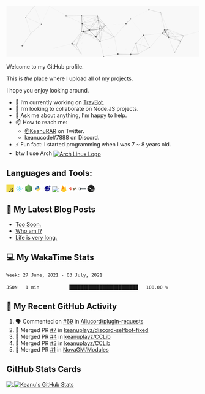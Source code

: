 [<img src="https://raw.githubusercontent.com/keanuplayz/keanuplayz/master/intro.gif" alt="👋 Hi there! I'm Keanu(Code)|https://keanucode.ml)" title="👋 Hi there! I'm Keanu(Code)|https://keanucode.ml)"/>](https://keanucode.ml/)

Welcome to my GitHub profile.

This is *the* place where I upload all of my projects.

I hope you enjoy looking around.

- 🔭 I’m currently working on [TravBot](https://github.com/keanuplayz/TravBot).
- 👯 I’m looking to collaborate on Node.JS projects.
- 💬 Ask me about anything, I'm happy to help.
- 📫 How to reach me: 
  - [@KeanuRAR](https://twitter.com/KeanuRAR) on Twitter.
  - keanucode#7888 on Discord.
- ⚡ Fun fact: I started programming when I was 7 ~ 8 years old.
- btw I use Arch [<img src="https://raw.githubusercontent.com/Raymo111/Raymo111/master/socials/arch.svg" height="30em" align="center" alt="Arch Linux Logo" title="Arch Linux Logo"/>](https://archlinux.org/)

## **Languages and Tools:**
<code><img height="20" src="https://raw.githubusercontent.com/github/explore/80688e429a7d4ef2fca1e82350fe8e3517d3494d/topics/javascript/javascript.png"></code>
<code><img height="20" src="https://raw.githubusercontent.com/github/explore/80688e429a7d4ef2fca1e82350fe8e3517d3494d/topics/react/react.png"></code>
<code><img height="20" src="https://raw.githubusercontent.com/github/explore/80688e429a7d4ef2fca1e82350fe8e3517d3494d/topics/nodejs/nodejs.png"></code>
<code><img height="20" src="https://raw.githubusercontent.com/github/explore/80688e429a7d4ef2fca1e82350fe8e3517d3494d/topics/python/python.png"></code>
<code><img height="20" src="https://raw.githubusercontent.com/github/explore/80688e429a7d4ef2fca1e82350fe8e3517d3494d/topics/lua/lua.png"></code>
<code><img height="20" src="https://cdn.freebiesupply.com/logos/thumbs/2x/java-logo.png"></code>
<code><img height="20" src="https://raw.githubusercontent.com/github/explore/80688e429a7d4ef2fca1e82350fe8e3517d3494d/topics/firebase/firebase.png"></code>
<code><img height="20" src="https://raw.githubusercontent.com/github/explore/80688e429a7d4ef2fca1e82350fe8e3517d3494d/topics/git/git.png"></code>
<code><img height="20" src="https://raw.githubusercontent.com/github/explore/80688e429a7d4ef2fca1e82350fe8e3517d3494d/topics/bash/bash.png"></code>
<code><img height="20" src="https://raw.githubusercontent.com/github/explore/80688e429a7d4ef2fca1e82350fe8e3517d3494d/topics/terminal/terminal.png"></code>

## 📕 My Latest Blog Posts
<!-- BLOG-POST-LIST:START -->
- [Too Soon.](https://keanucode.ml/posts/2021-01-26-toosoon/)
- [Who am I?](https://keanucode.ml/posts/2021-01-19-whoami/)
- [Life is very long.](https://keanucode.ml/posts/2021-01-10-life/)
<!-- BLOG-POST-LIST:END -->

## 💻 My WakaTime Stats
<!--START_SECTION:waka-->
```text
Week: 27 June, 2021 - 03 July, 2021

JSON   1 min           █████████████████████████   100.00 % 
```
<!--END_SECTION:waka-->

## 🔔 My Recent GitHub Activity
<!--START_SECTION:activity-->
1. 🗣 Commented on [#69](https://github.com/Aliucord/plugin-requests/issues/69) in [Aliucord/plugin-requests](https://github.com/Aliucord/plugin-requests)
2. 🎉 Merged PR [#7](https://github.com/keanuplayz/discord-selfbot-fixed/pull/7) in [keanuplayz/discord-selfbot-fixed](https://github.com/keanuplayz/discord-selfbot-fixed)
3. 🎉 Merged PR [#4](https://github.com/keanuplayz/CCLib/pull/4) in [keanuplayz/CCLib](https://github.com/keanuplayz/CCLib)
4. 🎉 Merged PR [#3](https://github.com/keanuplayz/CCLib/pull/3) in [keanuplayz/CCLib](https://github.com/keanuplayz/CCLib)
5. 🎉 Merged PR [#1](https://github.com/NovaGM/Modules/pull/1) in [NovaGM/Modules](https://github.com/NovaGM/Modules)
<!--END_SECTION:activity-->

## GitHub Stats Cards
<!-- [![keanuplayz's GitHub stats](https://github-readme-stats.vercel.app/api?username=keanuplayz)](https://github.com/anuraghazra/github-readme-stats) -->

<a href="https://github.com/keanuplayz/keanuplayz">
  <img align="center" src="https://github-readme-stats.vercel.app/api/top-langs/?username=keanuplayz&hide=html,css&title_color=ffffff&text_color=c9cacc&icon_color=2bbc8a&bg_color=1d1f21" />
</a>
<a href="https://github.com/keanuplayz/keanuplayz">
  <img align="center" src="https://github-readme-stats.vercel.app/api?username=keanuplayz&show_icons=true&line_height=27&count_private=true&title_color=ffffff&text_color=c9cacc&icon_color=2bbc8a&bg_color=1d1f21" alt="Keanu's GitHub Stats" />
</a>
